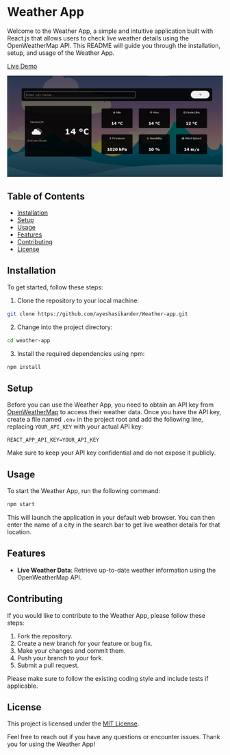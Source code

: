 # Weather App

Welcome to the Weather App, a simple and intuitive application built with React.js that allows users to check live weather details using the OpenWeatherMap API. This README will guide you through the installation, setup, and usage of the Weather App.

 [Live Demo](https://weather-app-041.netlify.app/)

 ![weather](./src/assets/Weather-App.png)

## Table of Contents

- [Installation](#installation)
- [Setup](#setup)
- [Usage](#usage)
- [Features](#features)
- [Contributing](#contributing)
- [License](#license)

## Installation

To get started, follow these steps:

1. Clone the repository to your local machine:

```bash
git clone https://github.com/ayeshasikander/Weather-app.git
```

2. Change into the project directory:

```bash
cd weather-app
```

3. Install the required dependencies using npm:

```bash
npm install
```

## Setup

Before you can use the Weather App, you need to obtain an API key from [OpenWeatherMap](https://openweathermap.org/api) to access their weather data. Once you have the API key, create a file named `.env` in the project root and add the following line, replacing `YOUR_API_KEY` with your actual API key:

```env
REACT_APP_API_KEY=YOUR_API_KEY
```

Make sure to keep your API key confidential and do not expose it publicly.

## Usage

To start the Weather App, run the following command:

```bash
npm start
```

This will launch the application in your default web browser. You can then enter the name of a city in the search bar to get live weather details for that location.

## Features

- **Live Weather Data**: Retrieve up-to-date weather information using the OpenWeatherMap API.

## Contributing

If you would like to contribute to the Weather App, please follow these steps:

1. Fork the repository.
2. Create a new branch for your feature or bug fix.
3. Make your changes and commit them.
4. Push your branch to your fork.
5. Submit a pull request.

Please make sure to follow the existing coding style and include tests if applicable.

## License

This project is licensed under the [MIT License](LICENSE).

Feel free to reach out if you have any questions or encounter issues. Thank you for using the Weather App!